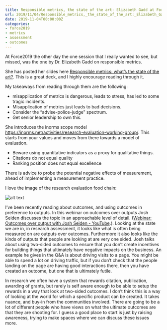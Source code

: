```yaml
---
title: Responsible metrics, the state of the art: Elizabeth Gadd at Force2019 
url: 2019/11/04/Responsible_metrics,_the_state_of_the_art:_Elizabeth_Gadd_at_Force2019_/
date: 2019-11-04T00:00:00Z
categories:
- force2019
- metrics
- assessment
- outcomes
---
```


At Force2019 the other day the one session that I really wanted to see, but missed, was the one by Dr. Elizabeth Gadd on responsible metrics. 

She has posted her slides here [Responsible metrics: what’s the state of the art?](https://repository.lboro.ac.uk/articles/Responsible_metrics_what_s_the_state_of_the_art_/10003274/1). This is a great deck, and I highly encourage reading through it. 

My takeaways from reading through them are the following: 

* misapplication of metrics is dangerous, leads to stress, has led to some tragic incidents.   
* Misapplication of metrics just leads to bad decisions. 
* Consider the “advise-police-judge” spectrum.     
* Get senior leadership to own this.  

She introduces the inorms scope model https://inorms.net/activities/research-evaluation-working-group/. This starts from your values and moves from there towards a model of evaluation. 

* Beware using quantitative indicators as a proxy for qualitative things.  
* Citations do not equal quality   
* Ranking position does not equal excellence   

There is advice to probe the potential negative effects of measurement, ahead of implementing a measurement practice. 

I love the image of the research evaluation food chain: 

![alt text](https://s3.amazonaws.com/partially-attended-media-bucket/assessment_foodchain.jpg)

I’ve been recently reading about outcomes, and using outcomes in preference to outputs. In this webinar on outcomes over outputs Josh Seiden discusses the topic in an approachable level of detail. 
([Webinar: Outcomes over output with Josh Seiden - YouTube](https://www.youtube.com/watch?feature=youtu.be&v=o5z4Dj1EhbQ&app=desktop).). Looking at the state we are in, in research assessment, it looks like what is often being measured on are outputs over outcomes. Furthermore it also looks like the kinds of outputs that people are looking at are very one sided.  Josh talks about using two-sided outcomes to ensure that you don’t create incentives for building things that ultimately have negative impacts on the business. An example he gives in the Q&A is about driving visits to a page. You might be able to spend a lot on driving traffic, but if you don’t check that the people landing on the page are having good interactions there, then you have created an outcome, but one that is ultimately futile. 

In research we often have a system that rewards citation, publication, awarding of grants, but rarely is self aware enough to be able to setup the rewards in a way that look at two-sided outcomes. I don’t think this is a way of looking at the world for which a specific product can be created. It takes nuance, and buy-in from the communities involved. There are going to be a lot of different people who have views on what the ultimate outcomes are that they are shooting for. I guess a good place to start is just by raising awareness, trying to make spaces where we can discuss these issues more. 